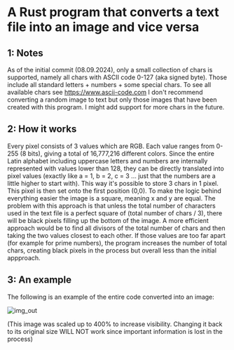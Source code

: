 # A Rust program that converts a text file into an image and vice versa


## 1: Notes

As of the initial commit (08.09.2024), only a small collection of chars is supported, namely all chars with ASCII code 0-127 (aka signed byte).
Those include all standard letters + numbers + some special chars. To see all available chars see https://www.ascii-code.com
I don't recommend converting a random image to text but only those images that have been created with this program. I might add support for more chars in the future.

## 2: How it works

Every pixel consists of 3 values which are RGB. Each value ranges from 0-255 (8 bits), giving a total of 16,777,216 different colors. Since the entire Latin alphabet including
uppercase letters and numbers are internally represented with values lower than 128, they can be directly translated into pixel values (exactly like a = 1, b = 2, c = 3 ... just that
the numbers are a little higher to start with). This way it's possible to store 3 chars in 1 pixel. This pixel is then set onto the first position (0,0). To make the logic behind
everything easier the image is a square, meaning x and y are equal. The problem with this approach is that unless the total number of characters used in the text file is a
perfect square of (total number of chars / 3), there will be black pixels filling up the bottom of the image. A more efficient approach would be to find all divisors of the
total number of chars and then taking the two values closest to each other. If those values are too far apart (for example for prime numbers), the program increases the number
of total chars, creating black pixels in the process but overall less than the initial appproach.

## 3: An example

The following is an example of the entire code converted into an image:


![img_out](https://github.com/user-attachments/assets/fb493cf7-b738-4be7-aedb-fac996a964e0)


(This image was scaled up to 400% to increase visibility. Changing it back to its original size WILL NOT work since important information is lost in the process)

